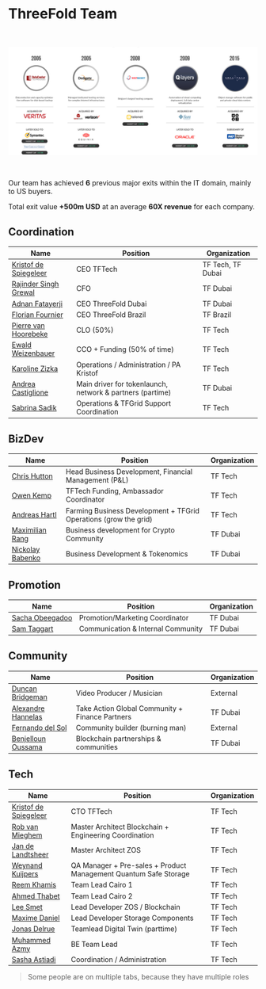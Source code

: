 # ThreeFold Team

<br/>

![roadmap](img/exits.jpg)

<br/>

Our team has achieved **6** previous major exits within the IT domain, mainly to US buyers. 

Total exit value **+500m USD** at an average **60X revenue** for each company.

## Coordination

| Name                                           | Position                                                  | Organization      |
| ---------------------------------------------- | --------------------------------------------------------- | ----------------- |
| [Kristof de Spiegeleer](kristof_de_spiegeleer) | CEO TFTech                                                | TF Tech, TF Dubai |
| [Rajinder Singh Grewal](rajinder_singh_grewal) | CFO                                                       | TF Dubai          |
| [Adnan Fatayerji](adnan_fatayerji)             | CEO ThreeFold Dubai                                       | TF Dubai          |
| [Florian Fournier](florian_fournier)           | CEO ThreeFold Brazil                                      | TF Brazil         |
| [Pierre van Hoorebeke](pierre_van_hoorebeke)   | CLO (50%)                                                 | TF Tech           |
| [Ewald Weizenbauer](ewald_weizenbauer)         | CCO + Funding (50% of time)                               | TF Tech           |
| [Karoline Zizka](karoline_zizka)               | Operations / Administration / PA Kristof                  | TF Tech           |
| [Andrea Castiglione](andrea_castiglione)       | Main driver for tokenlaunch, network & partners (partime) | TF Dubai          |
| [Sabrina Sadik](sabrina_sadik)                 | Operations & TFGrid Support Coordination                  | TF Tech           |

## BizDev

| Name                                     | Position                                                          | Organization |
| ---------------------------------------- | ----------------------------------------------------------------- | ------------ |
| [Chris Hutton](christhoper_hutton) | Head Business Development, Financial Management (P&L)                   | TF Tech      |
| [Owen Kemp](owen_kemp)                   | TFTech Funding, Ambassador Coordinator                            | TF Tech      |
| [Andreas Hartl](andreas_hartl)           | Farming Business Development  + TFGrid Operations (grow the grid) | TF Tech      |
| [Maximilian Rang](maximilian_rang)       | Business development for Crypto Community                         | TF Dubai     |
| [Nickolay Babenko](nickolay_babenko)       | Business Development & Tokenomics                               | TF Dubai     |

## Promotion

| Name                               | Position                           | Organization |
| ---------------------------------- | ---------------------------------- | ------------ |
| [Sacha Obeegadoo](sacha_obeegadoo) | Promotion/Marketing Coordinator    | TF Dubai     |
| [Sam Taggart](sam_taggart)         | Communication & Internal Community | TF Dubai     |


## Community

| Name                                     | Position                                        | Organization |
| ---------------------------------------- | ----------------------------------------------- | ------------ |
| [Duncan Bridgeman](duncan_bridgeman)     | Video Producer / Musician                       | External     |
| [Alexandre Hannelas](alexandre_hannelas) | Take Action Global Community + Finance Partners | TF Dubai     |
| [Fernando del Sol](fernando_del_sol)     | Community builder  (burning man)                | External     |
| [Benjelloun Oussama](benjelloun_oussama) | Blockchain partnerships & communities           | TF Dubai     |

## Tech

| Name                                           | Position                                                         | Organization |
| ---------------------------------------------- | ---------------------------------------------------------------- | ------------ |
| [Kristof de Spiegeleer](kristof_de_spiegeleer) | CTO TFTech                                                       | TF Tech      |
| [Rob van Mieghem](rob_van_mieghem)             | Master Architect Blockchain + Engineering Coordination           | TF Tech      |
| [Jan de Landtsheer](jan_de_landtsheer)         | Master Architect ZOS                                             | TF Tech      |
| [Weynand Kuijpers](weynand_kuijpers)           | QA Manager + Pre-sales + Product Management Quantum Safe Storage | TF Tech      |
| [Reem Khamis](reem_khamis)                     | Team Lead Cairo 1                                                | TF Tech      |
| [Ahmed Thabet](ahmed_thabet)                   | Team Lead Cairo 2                                                | TF Tech      |
| [Lee Smet](lee_smet)                           | Lead Developer ZOS / Blockchain                                  | TF Tech      |
| [Maxime Daniel](maxime_daniel)                 | Lead Developer Storage Components                                | TF Tech      |
| [Jonas Delrue](jonas_delrue)                   | Teamlead Digital Twin (parttime)                                 | TF Tech      |
| [Muhammed Azmy](muhamad_azmy)                  | BE Team Lead                                                     | TF Tech      |
| [Sasha Astiadi](sasha_astiadi)                 | Coordination / Administration                                    | TF Tech      |

> Some people are on multiple tabs, because they have multiple roles


<!-- ## Detail Overview


[Coordination](team_coordination_threefold)

[Business Development](team_bizdev_threefold) | [Promotion](team_promotion_threefold) | [Community](team_community_threefold)

[Tech](team_tech_threefold)

> click on links above for more info about team.
 -->